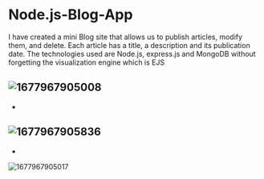 # Node.js-Blog-App
I have created a mini Blog site that allows us to publish articles, modify them, and delete. Each article has a title, a description and its publication date. The technologies used are Node.js, express.js and MongoDB without forgetting the visualization engine which is EJS

![1677967905008](https://github.com/idrissoufaysal/Node.js-Blog-App/assets/111917792/f71e45cf-b2d4-4d95-88e6-b187cc907ff7)
-
-

![1677967905836](https://github.com/idrissoufaysal/Node.js-Blog-App/assets/111917792/7cf2d0b2-f6db-4f79-bb20-baf2ff6fc2e4)
-
-

![1677967905017](https://github.com/idrissoufaysal/Node.js-Blog-App/assets/111917792/11a1cc55-18e6-4d16-923e-121b742fe97a)

